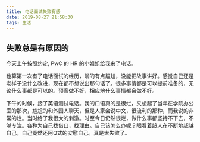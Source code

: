 ```yaml
---
title: 电话面试失败有感
date: 2019-08-27 21:58:30
tags: 生活
---
```


## 失败总是有原因的

今天上午按照约定, PwC 的 HR 的小姐姐给我来了电话。



<!--more-->



也算第一次有了电话面试的经历，聊的有点尴尬，没能把故事讲好。感觉自己还是老样子没什么改进，现在都不想说出那句话了。很多事情都是可以提前准备的，无论什么事都是可以的。预案做不好，相应地什么事情都会做不好。

​	下午的时候，接了英语测试电话。我的口语真的是很烂，又想起了当年在学院办公室的那次，尴尬的和外国人聊天，但是人家会说中文，很流利的那种，而我说的非常的烂。当时给了我很大的刺激。时至今日仍然很烂，做什么事都坚持不下去，不够专注。各种为自己找借口，找理由。自己该怎么办呢？眼看着龄人在不断地超越自己，自己竟然还阿Q式的安慰自己。真是太失败了。


